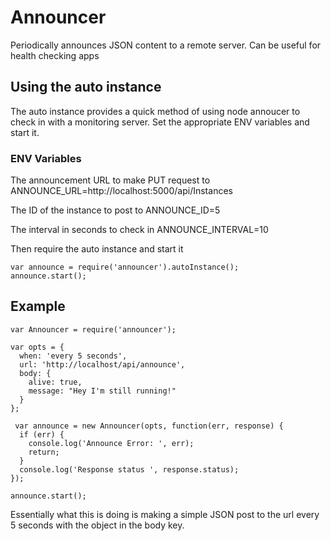 Announcer
=================

Periodically announces JSON content to a remote server. Can be useful for health checking apps


## Using the auto instance 

The auto instance provides a quick method of using node annoucer to
check in with a monitoring server. Set the appropriate ENV variables and 
start it.

### ENV Variables

The announcement URL to make PUT request to
    ANNOUNCE_URL=http://localhost:5000/api/Instances

The ID of the instance to post to
    ANNOUNCE_ID=5

The interval in seconds to check in
    ANNOUNCE_INTERVAL=10

Then require the auto instance and start it

    var announce = require('announcer').autoInstance();
    announce.start();
 
## Example

    var Announcer = require('announcer');
    
    var opts = {
	  when: 'every 5 seconds',
	  url: 'http://localhost/api/announce',
	  body: {
	    alive: true,
	    message: "Hey I'm still running!"
	  }
    };
    
     var announce = new Announcer(opts, function(err, response) {
      if (err) {
        console.log('Announce Error: ', err);
        return;
      }
      console.log('Response status ', response.status);
    });

    announce.start();


Essentially what this is doing is making a simple JSON post to the url every 5 seconds with the object in the body key. 


